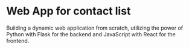 # Web App for contact list
 Building a dynamic web application from scratch, utilizing the power of Python with Flask for the backend and JavaScript with React for the frontend.
